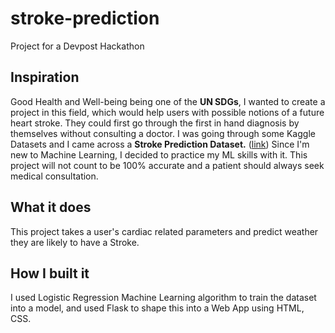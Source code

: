# stroke-prediction

Project for a Devpost Hackathon

## Inspiration

Good Health and Well-being being one of the **UN SDGs**, I wanted to create a project in this field, which would help users with possible notions of a future heart stroke. They could first go through the first in hand diagnosis by themselves without consulting a doctor. I was going through some Kaggle Datasets and I came across a **Stroke Prediction Dataset.** ([link](https://www.kaggle.com/code/pranavdhawan/stroke-prediction-model-lr/data)) Since I'm new to Machine Learning, I decided to practice my ML skills with it. 
This project will not count to be 100% accurate and a patient should always seek medical consultation.

## What it does

This project takes a user's cardiac related parameters and predict weather they are likely to have a Stroke.

## How I built it

I used Logistic Regression Machine Learning algorithm to train the dataset into a model, and used Flask to shape this into a Web App using HTML, CSS.

